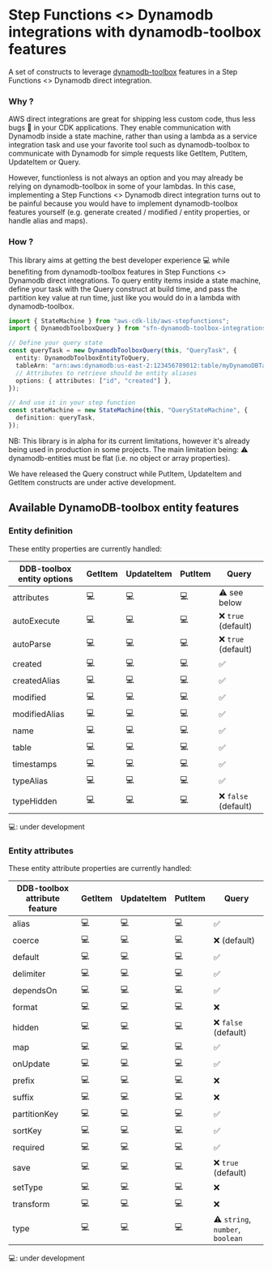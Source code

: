 # Step Functions <> Dynamodb integrations with dynamodb-toolbox features

A set of constructs to leverage [dynamodb-toolbox](https://github.com/jeremydaly/dynamodb-toolbox) features in a Step Functions <> Dynamodb direct integration.

### Why ? 

AWS direct integrations are great for shipping less custom code, thus less bugs 🐞 in your CDK applications. They enable communication with Dynamodb inside a state machine, rather than using a lambda as a service integration task and use your favorite tool such as dynamodb-toolbox to communicate with Dynamodb for simple requests like GetItem, PutItem, UpdateItem or Query.

However, functionless is not always an option and you may already be relying on dynamodb-toolbox in some of your lambdas. In this case, implementing a Step Functions <> Dynamodb direct integration turns out to be painful because you would have to implement dynamodb-toolbox features yourself (e.g. generate created / modified / entity properties, or handle alias and maps).

### How ?

This library aims at getting the best developer experience :computer: while benefiting from dynamodb-toolbox features in Step Functions <> Dynamodb direct integrations. To query entity items inside a state machine, define your task with the Query construct at build time, and pass the partition key value at run time, just like you would do in a lambda with dynamodb-toolbox.

```typescript
import { StateMachine } from "aws-cdk-lib/aws-stepfunctions";
import { DynamodbToolboxQuery } from "sfn-dynamodb-toolbox-integrations";

// Define your query state
const queryTask = new DynamodbToolboxQuery(this, "QueryTask", {
  entity: DynamodbToolboxEntityToQuery,
  tableArn: "arn:aws:dynamodb:us-east-2:123456789012:table/myDynamoDBTable",
  // Attributes to retrieve should be entity aliases
  options: { attributes: ["id", "created"] },
});

// And use it in your step function
const stateMachine = new StateMachine(this, "QueryStateMachine", {
  definition: queryTask,
});
```

NB: This library is in alpha for its current limitations, however it's already being used in production in some projects. The main limitation being: :warning: dynamodb-entities must be flat (i.e. no object or array properties).

We have released the Query construct while PutItem, UpdateItem and GetItem constructs are under active development.

## Available DynamoDB-toolbox entity features

### Entity definition

These entity properties are currently handled:

| DDB-toolbox entity options    | GetItem    | UpdateItem | PutItem    | Query                                   |
| ----------------------------- | ---------- | ---------- | ---------- | --------------------------------------- |
| attributes                    | :computer: | :computer: | :computer: | :warning: see below                     |
| autoExecute                   | :computer: | :computer: | :computer: | :x: `true` (default)                    |
| autoParse                     | :computer: | :computer: | :computer: | :x: `true` (default)                    |
| created                       | :computer: | :computer: | :computer: | :white_check_mark:                      |
| createdAlias                  | :computer: | :computer: | :computer: | :white_check_mark:                      |
| modified                      | :computer: | :computer: | :computer: | :white_check_mark:                      |
| modifiedAlias                 | :computer: | :computer: | :computer: | :white_check_mark:                      |
| name                          | :computer: | :computer: | :computer: | :white_check_mark:                      |
| table                         | :computer: | :computer: | :computer: | :white_check_mark:                      |
| timestamps                    | :computer: | :computer: | :computer: | :white_check_mark:                      |
| typeAlias                     | :computer: | :computer: | :computer: | :white_check_mark:                      |
| typeHidden                    | :computer: | :computer: | :computer: | :x: `false` (default)                   |

:computer:: under development

### Entity attributes

These entity attribute properties are currently handled:

| DDB-toolbox attribute feature | GetItem    | UpdateItem | PutItem    | Query                                   |
| ----------------------------- | ---------- | ---------- | ---------- | --------------------------------------- |
| alias                         | :computer: | :computer: | :computer: | :white_check_mark:                      |
| coerce                        | :computer: | :computer: | :computer: | :x: (default)                           |
| default                       | :computer: | :computer: | :computer: | :white_check_mark:                      |
| delimiter                     | :computer: | :computer: | :computer: | :white_check_mark:                      |
| dependsOn                     | :computer: | :computer: | :computer: | :white_check_mark:                      |
| format                        | :computer: | :computer: | :computer: | :x:                                     |
| hidden                        | :computer: | :computer: | :computer: | :x: `false` (default)                   |
| map                           | :computer: | :computer: | :computer: | :white_check_mark:                      |
| onUpdate                      | :computer: | :computer: | :computer: | :white_check_mark:                      |
| prefix                        | :computer: | :computer: | :computer: | :x:                                     |
| suffix                        | :computer: | :computer: | :computer: | :x:                                     |
| partitionKey                  | :computer: | :computer: | :computer: | :white_check_mark:                      |
| sortKey                       | :computer: | :computer: | :computer: | :white_check_mark:                      |
| required                      | :computer: | :computer: | :computer: | :white_check_mark:                      |
| save                          | :computer: | :computer: | :computer: | :x: `true` (default)                    |
| setType                       | :computer: | :computer: | :computer: | :x:                                     |
| transform                     | :computer: | :computer: | :computer: | :x:                                     |
| type                          | :computer: | :computer: | :computer: | :warning: `string`, `number`, `boolean` |

:computer:: under development


